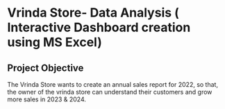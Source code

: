# Vrinda Store- Data Analysis ( Interactive Dashboard creation using MS Excel)
## Project Objective
The Vrinda Store wants to create an annual sales report for 2022, so that, the owner of the vrinda store can understand their customers and grow more sales in 2023 & 2024.
